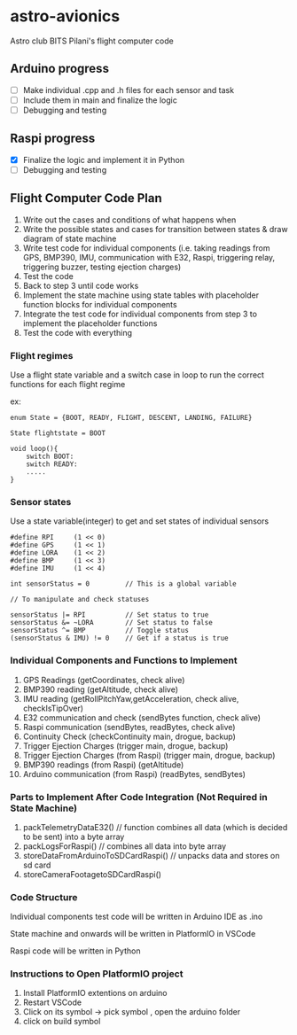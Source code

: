 # astro-avionics

Astro club BITS Pilani's flight computer code

## Arduino progress

- [ ] Make individual .cpp and .h files for each sensor and task
- [ ] Include them in main and finalize the logic
- [ ] Debugging and testing

## Raspi progress

- [x] Finalize the logic and implement it in Python
- [ ] Debugging and testing

## Flight Computer Code Plan

1. Write out the cases and conditions of what happens when
2. Write the possible states and cases for transition between states & draw diagram of state machine
3. Write test code for individual components (i.e. taking readings from GPS, BMP390, IMU, communication with E32, Raspi, triggering relay, triggering buzzer, testing ejection charges)
4. Test the code
5. Back to step 3 until code works
6. Implement the state machine using state tables with placeholder function blocks for individual components
7. Integrate the test code for individual components from step 3 to implement the placeholder functions
8. Test the code with everything

### Flight regimes

Use a flight state variable and a switch case in loop to run the correct functions for each flight regime

ex:
```
enum State = {BOOT, READY, FLIGHT, DESCENT, LANDING, FAILURE}

State flightstate = BOOT

void loop(){
    switch BOOT:
    switch READY:
    .....
}
```

### Sensor states

Use a state variable(integer) to get and set states of individual sensors
```
#define RPI     (1 << 0)
#define GPS     (1 << 1)
#define LORA    (1 << 2)
#define BMP     (1 << 3)
#define IMU     (1 << 4)

int sensorStatus = 0         // This is a global variable

// To manipulate and check statuses

sensorStatus |= RPI          // Set status to true 
sensorStatus &= ~LORA        // Set status to false
sensorStatus ^= BMP          // Toggle status
(sensorStatus & IMU) != 0    // Get if a status is true
```

### Individual Components and Functions to Implement

1. GPS Readings (getCoordinates, check alive)
2. BMP390 reading (getAltitude, check alive)
3. IMU reading (getRollPitchYaw,getAcceleration, check alive, checkIsTipOver)
4. E32 communication and check (sendBytes function, check alive)
5. Raspi communication (sendBytes, readBytes, check alive)
6. Continuity Check (checkContinuity main, drogue, backup)
7. Trigger Ejection Charges (trigger main, drogue, backup)
8. Trigger Ejection Charges (from Raspi) (trigger main, drogue, backup)
9. BMP390 readings (from Raspi) (getAltitude)
10. Arduino communication (from Raspi) (readBytes, sendBytes)

### Parts to Implement After Code Integration (Not Required in State Machine)

1. packTelemetryDataE32() // function combines all data (which is decided to be sent) into a byte array
2. packLogsForRaspi() // combines all data into byte array
3. storeDataFromArduinoToSDCardRaspi() // unpacks data and stores on sd card
4. storeCameraFootagetoSDCardRaspi()

### Code Structure

Individual components test code will be written in Arduino IDE as .ino

State machine and onwards will be written in PlatformIO in VSCode

Raspi code will be written in Python

### Instructions to Open PlatformIO project

1. Install PlatformIO extentions on arduino
2. Restart VSCode
3. Click on its symbol -> pick symbol , open the arduino folder
4. click on build symbol
